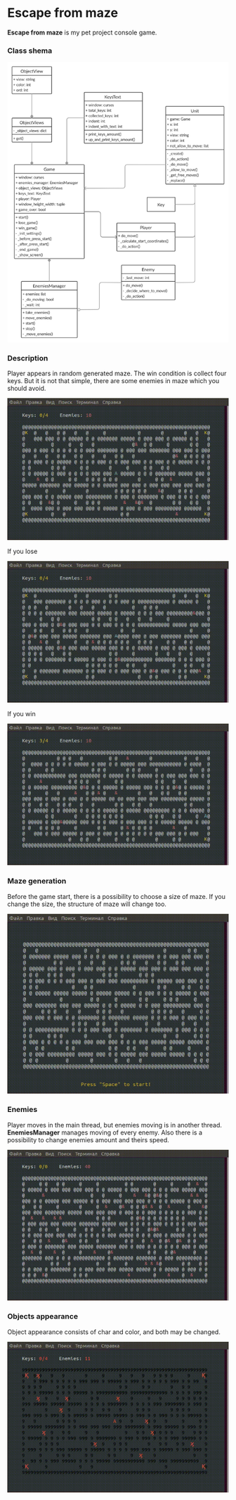 # Escape from maze

**Escape from maze** is my pet project console game. 

### Class shema

![](schema/class_schema.png)

### Description
Player appears in random generated maze. 
The win condition is collect four keys. But it is not that simple, there are some enemies in maze 
which you should avoid.

![](images/game.gif)

If you lose

![](images/lose.gif)

If you win

![](images/win.gif)


### Maze generation
Before the game start, there is a possibility to choose a size of maze. 
If you change the size, the structure of maze will change too.

![](images/size.gif)

### Enemies
Player moves in the main thread, but enemies moving is in another thread. 
**EnemiesManager** manages moving of every enemy. 
Also there is a possibility to change enemies amount and theirs speed.

![](images/enemies.gif)


### Objects appearance
Object appearance consists of char and color, and both may be changed.

![](images/views.gif)